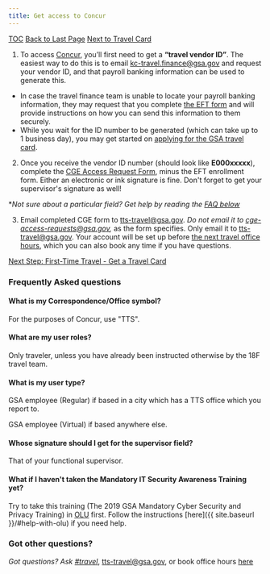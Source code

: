 ```yaml
---
title: Get access to Concur
---
```


[TOC](/travel-guide-table-of-contents)
[Back to Last Page](/first-time-travel-get-in-concur-start)
[Next to Travel Card](/first-time-travel-travel-card)

1. To access [Concur](http://travel.gsa.gov/), you’ll first need to get a **“travel vendor ID”**. The easiest way to do this is to email kc-travel.finance@gsa.gov and request your vendor ID, and that payroll banking information can be used to generate this.
  * In case the travel finance team is unable to locate your payroll banking information, they may request that you complete [the EFT form](https://drive.google.com/a/gsa.gov/file/d/0B0Kck5dqF_Ebb0FFZ29RR0JmVVk/view?usp=sharing) and will provide instructions on how you can send this information to them securely.
  * While you wait for the ID number to be generated (which can take up to 1 business day), you may get started on [applying for the GSA travel card](/first-time-travel-travel-card).

2. Once you receive the vendor ID number (should look like **E000xxxxx**), complete the [CGE Access Request Form](https://drive.google.com/a/gsa.gov/file/d/0B0Kck5dqF_EbM3ZRaHRqRHFWSzA/view?usp=sharing), minus the EFT enrollment form.
Either an electronic or ink signature is fine. Don't forget to get your supervisor's signature as well!

*_Not sure about a particular field? Get help by reading the_ [_FAQ below_](#frequently-asked-questions)

3. Email completed CGE form to [tts-travel@gsa.gov](mailto:tts-travel@gsa.gov). _Do not email it to cge-access-requests@gsa.gov,_ as the form specifies. Only email it to tts-travel@gsa.gov. Your account will be set up before [the next travel office hours](https://sites.google.com/a/gsa.gov/tts-office-hours/), which you can also book any time if you have questions.

[Next Step: First-Time Travel - Get a Travel Card](/first-time-travel-travel-card)

### Frequently Asked questions

#### What is my Correspondence/Office symbol?
For the purposes of Concur, use "TTS".

#### What are my user roles?
Only traveler, unless you have already been instructed otherwise by the 18F travel team.

#### What is my user type?
GSA employee (Regular) if based in a city which has a TTS office which you report to.

GSA employee (Virtual) if based anywhere else.

#### Whose signature should I get for the supervisor field?
That of your functional supervisor.

#### What if I haven't taken the Mandatory IT Security Awareness Training yet?
Try to take this training (The 2019 GSA Mandatory Cyber Security and Privacy Training) in [OLU](gsaolu.gsa.gov) first. Follow the instructions [here]({{ site.baseurl }}/#help-with-olu) if you need help.

### Got other questions?

*Got questions? Ask [#travel](https://gsa-tts.slack.com/messages/travel)*, [tts-travel@gsa.gov](mailto:tts-travel@gsa.gov), or book office hours [here](https://sites.google.com/a/gsa.gov/tts-office-hours/)
